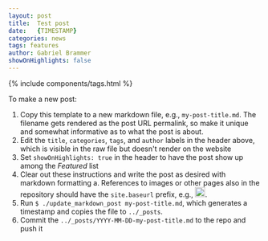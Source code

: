 ```yaml
---
layout: post
title:  Test post
date:   {TIMESTAMP}
categories: news
tags: features
author: Gabriel Brammer
showOnHighlights: false
---
```

{% include components/tags.html %}

To make a new post: 

1. Copy this template to a new markdown file, e.g., `my-post-title.md`.  The filename gets rendered as the post URL permalink, so make it unique and somewhat informative as to what the post is about.
1. Edit the `title`, `categories`, `tags`, and `author` labels in the header above, which is visible in the raw file but doesn't render on the website
1. Set `showOnHighlights: true` in the header to have the post show up among the *Featured* list
1. Clear out these instructions and write the post as desired with markdown formatting
    a. References to images or other pages also in the repository should have the `site.baseurl` prefix, e.g., <img src="{{site.baseurl}}/images/dja_logo_small.png" height=20pix/>.
1. Run `$ ./update_markdown_post my-post-title.md`, which generates a timestamp and copies the file to `../_posts`.
1. Commit the `../_posts/YYYY-MM-DD-my-post-title.md` to the repo and push it 